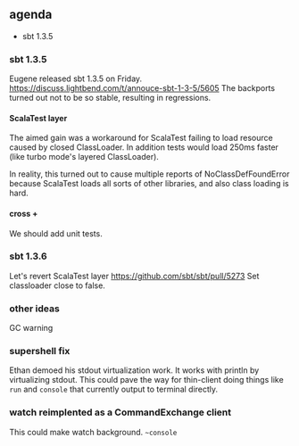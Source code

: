 ## agenda

- sbt 1.3.5

### sbt 1.3.5

Eugene released sbt 1.3.5 on Friday.
https://discuss.lightbend.com/t/annouce-sbt-1-3-5/5605
The backports turned out not to be so stable, resulting in regressions.

#### ScalaTest layer

The aimed gain was a workaround for ScalaTest failing to load resource caused by closed ClassLoader. In addition tests would load 250ms faster (like turbo mode's layered ClassLoader).

In reality, this turned out to cause multiple reports of NoClassDefFoundError because ScalaTest loads all sorts of other libraries, and also class loading is hard.

#### cross +

We should add unit tests.

### sbt 1.3.6

Let's revert ScalaTest layer https://github.com/sbt/sbt/pull/5273
Set classloader close to false.

### other ideas

GC warning

### supershell fix

Ethan demoed his stdout virtualization work.
It works with println by virtualizing stdout.
This could pave the way for thin-client doing things like `run` and `console` that currently output to terminal directly.

### watch reimplented as a CommandExchange client

This could make watch background.
`~console`
